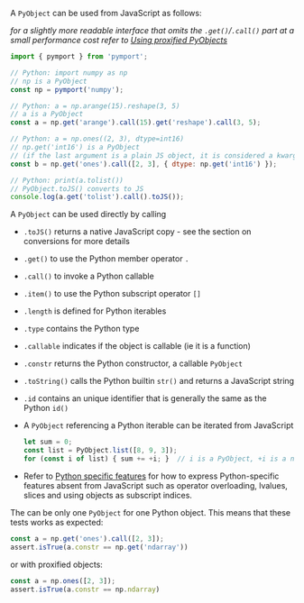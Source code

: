 A `PyObject` can be used from JavaScript as follows:

*for a slightly more readable interface that omits the `.get()`/`.call()` part at a small performance cost refer to [Using proxified PyObjects](./Using-proxified-PyObjects)*

```js
import { pymport } from 'pymport';

// Python: import numpy as np
// np is a PyObject
const np = pymport('numpy');

// Python: a = np.arange(15).reshape(3, 5)
// a is a PyObject
const a = np.get('arange').call(15).get('reshape').call(3, 5);

// Python: a = np.ones((2, 3), dtype=int16)
// np.get('int16') is a PyObject
// (if the last argument is a plain JS object, it is considered a kwargs argument)
const b = np.get('ones').call([2, 3], { dtype: np.get('int16') });

// Python: print(a.tolist())
// PyObject.toJS() converts to JS
console.log(a.get('tolist').call().toJS());
```

A `PyObject` can be used directly by calling
* `.toJS()` returns a native JavaScript copy - see the section on conversions for more details
* `.get()` to use the Python member operator `.`
* `.call()` to invoke a Python callable
* `.item()` to use the Python subscript operator `[]`
* `.length` is defined for Python iterables
* `.type` contains the Python type
* `.callable` indicates if the object is callable (ie it is a function)
* `.constr` returns the Python constructor, a callable `PyObject`
* `.toString()` calls the Python builtin `str()` and returns a JavaScript string
* `.id` contains an unique identifier that is generally the same as the Python `id()`
* A `PyObject` referencing a Python iterable can be iterated from JavaScript
  ```js
  let sum = 0;
  const list = PyObject.list([8, 9, 3]);
  for (const i of list) { sum += +i; }  // i is a PyObject, +i is a number
  ```
  
* Refer to [Python specific features](./Python-specific-features) for how to express Python-specific features absent from JavaScript such as operator overloading, lvalues, slices and using objects as subscript indices.


The can be only one `PyObject` for one Python object. This means that these tests works as expected:

```js
const a = np.get('ones').call([2, 3]);
assert.isTrue(a.constr == np.get('ndarray'))
```

or with proxified objects:
```js
const a = np.ones([2, 3]);
assert.isTrue(a.constr == np.ndarray)
```
